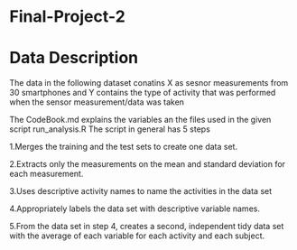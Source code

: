 # Final-Project-2

# Data Description 
The data in the following dataset conatins X as sesnor measurements from 30 smartphones and Y contains the type of activity that was performed when the sensor measurement/data
was taken

The CodeBook.md explains the variables an the files used in the given script run_analysis.R 
The script in general has 5 steps

1.Merges the training and the test sets to create one data set.

2.Extracts only the measurements on the mean and standard deviation for each measurement.

3.Uses descriptive activity names to name the activities in the data set

4.Appropriately labels the data set with descriptive variable names.

5.From the data set in step 4, creates a second, independent tidy data set with the average of each variable for each activity and each subject.
